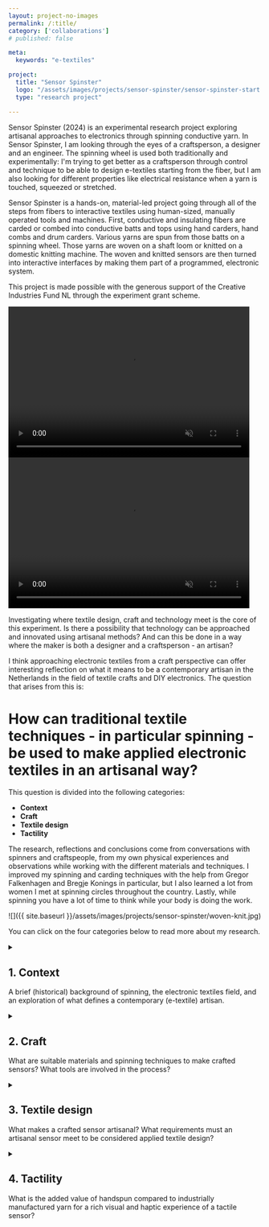 ```yaml
---
layout: project-no-images
permalink: /:title/
category: ['collaborations']
# published: false

meta:
  keywords: "e-textiles"

project:
  title: "Sensor Spinster"
  logo: "/assets/images/projects/sensor-spinster/sensor-spinster-start.jpg"
  type: "research project"

---
```

<body class="sensor-spinster">
<div markdown="1" class="introduction">
Sensor Spinster (2024) is an experimental research project exploring artisanal approaches to electronics through spinning conductive yarn. In Sensor Spinster, I am looking through the eyes of a craftsperson, a designer and an engineer. The spinning wheel is used both traditionally and experimentally: I'm trying to get better as a craftsperson through control and technique to be able to design e-textiles starting from the fiber, but I am also looking for different properties like electrical resistance when a yarn is touched, squeezed or stretched. 

Sensor Spinster is a hands-on, material-led project going through all of the steps from fibers to interactive textiles using human-sized, manually operated tools and machines. First, conductive and insulating fibers are carded or combed into conductive batts and tops using hand carders, hand combs and drum carders. Various yarns are spun from those batts on a spinning wheel. Those yarns are woven on a shaft loom or knitted on a domestic knitting machine. The woven and knitted sensors are then turned into interactive interfaces by making them part of a programmed, electronic system. 

<!-- The hands are continuously involved throughout the project: first forming the yarn through the fingers, then using the touching of textiles as the input for the electronic system.  -->

This project is made possible with the generous support of the Creative Industries Fund NL through the experiment grant scheme.

<div class="row-2--video">
        <video width="480" height="300" autoplay playsinline loop muted>
  <source src="{{ site.baseurl }}/assets/images/projects/sensor-spinster/spun-1.mp4" type="video/mp4">
        </video>
        <video width="480" height="300" autoplay playsinline loop muted>
  <source src="{{ site.baseurl }}/assets/images/projects/sensor-spinster/spun-2.mp4" type="video/mp4">
        </video>
</div>

</div>

<div markdown="1">

<!-- The characteristics of a thread must be viewed differently: how does twist and irregularity influence the electrical conductivity of a thread? To what extent do you have control over the technical end result? It becomes a dialogue between the hands and the material. My expectation is that not all results can be predicted, and that this underlines the playful, exploratory aspect of e-textiles. -->

Investigating where textile design, craft and technology meet is the core of this experiment. Is there a possibility that technology can be approached and innovated using artisanal methods? And can this be done in a way where the maker is both a designer and a craftsperson - an artisan?

I think approaching electronic textiles from a craft perspective can offer interesting reflection on what it means to be a contemporary artisan in the Netherlands in the field of textile crafts and DIY electronics. The question that arises from this is:

# How can traditional textile techniques - in particular spinning - be used to make applied electronic textiles in an artisanal way?

<!-- This question is the search for an artisanal answer to electronic components and to the existing approaches to e-textiles.

The focus of the experiment is on spinning conductive and resistive fibers into thread, because the thread is the key to virtually any fabric. The spun threads are then processed into sensors by weaving and knitting them, and used as interactive, tactile interfaces. -->

This question is divided into the following categories: 
- **Context**
- **Craft**
- **Textile design**
- **Tactility**

The research, reflections and conclusions come from conversations with spinners and craftspeople, from my own physical experiences and observations while working with the different materials and techniques. I improved my spinning and carding techniques with the help from Gregor Falkenhagen and Bregje Konings in particular, but I also learned a lot from women I met at spinning circles throughout the country. Lastly, while spinning you have a lot of time to think while your body is doing the work.

![]({{ site.baseurl }}/assets/images/projects/sensor-spinster/woven-knit.jpg)

You can click on the four categories below to read more about my research.


</div>

<details>
<summary>
<div markdown="1">

## 1. Context
A brief (historical) background of spinning, the electronic textiles field, and an exploration of what defines a contemporary (e-textile) artisan.
</div>
</summary>

<details>
<summary>
<div markdown="1">

### Background of spinning
</div>
</summary>

<div markdown="1">
Hand spinning yarn has been a necessity to make cloth for thousands of years - first by hand, then with simple tools like (drop) spindles, then with a variety of spinning wheels. All three processes have the constant involvement of the hands in the process. In the Netherlands there was a lot of spinning being done on spinning wheels, mainly for the commercial sector, and this work was done almost exclusively by women. Until about 1800, hand spinning was a vital part of urban linen and cloth (mainly woolen blankets) industry in the Netherlands.<sup>1</sup> The wool industry in Leiden is shown in the painting below by Isaac Claesz. van Swanenburg from between 1594 and 1596. 

![](https://upload.wikimedia.org/wikipedia/commons/thumb/e/e7/Isaac_Claesz._van_Swanenburg_-_Het_spinnen%2C_het_scheren_van_de_ketting%2C_en_het_weven.JPG/1599px-Isaac_Claesz._van_Swanenburg_-_Het_spinnen%2C_het_scheren_van_de_ketting%2C_en_het_weven.JPG?20230709105605)

Then the industrial revolution came with the invention of spinning machines like the spinning jenny, which signaled the end of hand spinning as a viable profession, also in the Netherlands. This is demonstrated by what J.A.P.G. Boot writes in *Textielhistorische Bijdragen 26* about hand spinning in the eastern Netherlands at the beginning of the 19th century: ‘As more spinning mills came into operation, hand spinning on spinning wheels had to decline, until eventually only very old spinsters managed to make a living from it for an extremely meager wage. With them, hand spinning died out.'<sup>2</sup>


![](https://www.brabantserfgoed.nl/image/2019/4/12/handspinnen.tif%28mediaclass-landscape-large.2d0bc720e72f7d03ca65aa44863c5e34306fed2d%29.jpg)

Interestingly, with the arrival of the spinning machines, spinning metamorphosed from a woman's job done at home (or on a ship, which is where the spinning wheel 'het schippertje' gets it's name from) into a man's job done in a factory hall.<sup>3</sup>
 I can't help but think about the first computer programmers who were also women, until men found out that programming was important work for which you need a good head on your shoulders. I found Jackie M. Blount's perspective on the shift in the public's perception of spinsters interesting:

>Jackie M. Blount calls spinsters “gender transgressors,” women who managed to find lives of independence and autonomy in their work as educators. Hired because of their singleness, not despite it, spinsters were at first considered “high-minded, upstanding pillars of the community” and eventually became cultural icons. But when social hygiene and the study of sexuality came into vogue at the turn of the twentieth century, spinsters came under fire. Suspected of lesbianism and accused of suppressing frustrated sexuality, Blount writes, spinsters were increasingly viewed as “standing outside their conventional gender roles as procreating women.” Admiration turned into villainization as women were forced to defend their single status in a workplace that once welcomed them.<sup>4</sup>

![](https://external-content.duckduckgo.com/iu/?u=https%3A%2F%2Fi.ytimg.com%2Fvi%2FCJuVffWi8yg%2Fmaxresdefault.jpg&f=1&nofb=1&ipt=52819173cb22ab4fb03d847c24f28ca4bb63f5775ae96f685d23eaa534c58cff&ipo=images)

The negative connotation to the word spinster lingers to this day, as it's still colloquially used to describe an unmarried woman who is too old to marry; a woman who no one wanted (or who herself wanted no one?) so she kept spinning to make a living. 

Since then, hand spinning has seen some revivals throughout the years. I've been told by spinners at spinning circles that in the seventies, spinning had a huge rise in popularity as a hobby. When I was at the LSD (the Landelijke Spin Dag obviously) in october, I observed that the general audience was almost exclusively women, and that many seem to be over sixty. I joined the Landelijke Spingroep to learn how spinning is spread throughout the Netherlands nowadays, so I could visit the LSD and to find spinning circles to join. I visited the spinning circle in Amsterdam and in Oosternijkerk. I met people who were spinning since the seventies and spinners who just started, in a wide range of ages (although generally I was on the younger side).

![Spinning outside with a view on frysian sheep]({{ site.baseurl }}/assets/images/projects/sensor-spinster/IMG_5608.JPG)

<details>
<summary>
<div markdown="1">

### References
</div>
</summary>

<br>
<div markdown="1">
{:footnotes}

1. On <https://www.brabantserfgoed.nl/page/7909/handspinnen>
2. J.A.P.G. Boot, ‘Handspinnen van katoen en handkatoenspinnerijen (deel 2)’, in: Textielhistorische Bijdragen 26 (1986), 42-43
3. On <https://www.dbnl.org/tekst/lint011gesc03_01/lint011gesc03_01_0002.php>
4. On <https://daily.jstor.org/original-spin-history-spinster/>
</div>
</details>
</div>

</details>

<details>
<summary>
<div markdown="1">

### Electronic textiles
</div>
</summary>

<div markdown="1">
E-textiles, or electronic textiles, are textiles integrated with electronic components such as sensors and LEDs. They can also become a component themselves by integrating conductive threads using various textile techniques. With an e-textile sensor, you can measure interactions with the fabric itself, such as touch and pressure, and convert them into data. This can be used to control motors or LEDs or manipulate sound and visuals, for example.

Electronic textile projects can be rougly divided into three categories: 
- industrial projects, where e-textiles are machine-made with industrial equipment: technologically advanced and focused on functionality over design. Examples of this are garments with sensors embedded in them to measure various health factors, (car) interiors with embedded electronics, shielding fabrics etc.
- educational and research projects, where focus is on exploration and seeing what's possible technologically with textile techniques; samples and prototypes are often the outcome. These can be subcategorized in:
  - DIY/'crafty': here e-textiles are made by hand or with domestic machines: <Kobakant.at/DIY> is a great example of an archive of samples and research for educational purposes
  - academic: e-textiles can be made manually, with industrial or domestic machines on small scale; there is a lot of research in academic institutes, like at the Wearable Senses lab at the technical university in Eindhoven.
- artistic projects, where e-textiles can be made in any way; the focus is on the story through visual and/or tactile appeals and interactions. Examples are Audrey Briot with Stymphalian Birds and Irene Posch with the Embroidered Computer, both beautifully executed projects. 

To summarize these categories, it's e-textiles made by an engineer, an educator or an artist. In the last category, the examples also have a very strong artisanal quality, which is the approach I'm most interested in. 

</div>
</details>

<details>
<summary>
<div markdown="1">

### E-textile artisan

</div>
</summary>

<div markdown="1">

#### What defines a contemporary artisan? 
Craft projects in the Dutch design sector are usually about the collaboration between designers and craftspeople, and less often about the artistic and craft development of someone who is both. There is nothing inherently wrong with this approach, but it is precisely when someone has the technical & embodied knowledge of how a material works that this knowledge can be used in an enriched and informed design practice. 

The definition of an artisan is something I've been thinking about a lot over the past months. From a language point of view, it's interesting to note that the word artisan does not have a dutch translation: we have the word 'artisanaal' to describe artisanal products, but other than that it's translated to 'ambachtsman' or 'kunstenaar'. From a legal point of view, the word artisan (or artisanal) doesn't mean anything in the Netherlands, since it's not a protected term. I looked in [this database](https://ec.europa.eu/growth/tools-databases/regprof/professions/bycountry) and there is not one creative/craft occupation that is regulated, protected or requires a diploma of any kind. So if you want to call yourself a craftsperson or an artisan, you can; no one can legally stop you.

Throughout this project, I’ve engaged with many spinners at spinning circles, workshops, and markets. Most spin as a hobby, though a few do so professionally, often combining spinning with related activities like teaching workshops or running wool-related businesses. Many craftspeople in textiles are hybrid: apart from practicing their craft they educate, run a business around crafts and facilitate, or do research in academic environments. I've had conversations with Gregor Falkenhagen, who is a professional spinner based in Houten and runs a company called [Men at Wool](https://menatwool.eu/), about his thoughts on craft in the Netherlands.

According to Gregor, a craftsperson is a professional. You don't have to commit to a craft fulltime but you should take yourself seriously in your craft. When you craft just as a hobby, the ability ('het kunnen') is less important as there is no one that you have to do it for but yourself; it's more about the enjoyment of the act of the craft. When you use your craft daily and you use it to make (part of) a living, you approach your craft from a different perspective than when there is nothing really at stake. This urgency of the craft is essential. Still, amateur craftspeople can be just as skillful and creative as professional artisans. There are many people (especially many women) who have done (textile) crafts their entire lives and who are extremely skillful at it.

What is then the difference between an artisan and a craftsperson? I would describe it as two people taking themselves seriously in their craft and developing themselves to enhance their craft, but whereas the artisan uses their craft as a creative expression - to design - a craftsperson does not necessarily do so. In my conversation with Gregor, he expressed the difference as craftspeople take traditional knowledge and bring it to life, not so much moving boundaries but making the most beautiful things based on tradition, whereas an artisan creates their own processes (and may take more freedom in the craft), but still base their work on traditional craft knowledge. 

The Wikipedia definition of an artisan as someone who 'practices a craft and may through experience and aptitude reach the expressive levels of an artist' feels outdated to me. To me, artisans and artists are on the same level, where artisans often work in decorative arts, while artists lean toward fine arts. Unlike artisans, artists don’t always need technical skill and may focus more on the message than craft, sometimes relying on craftspeople to execute their vision.

To summarize, some definitions and distinctions:

- Craftsperson - someone who skillfully practices a craft 
- Artisan - a craftsperson who uses their medium to create art and design, inspired by the (traditional) craft itself in a contemporary way
- Artist - someone with a drive to convey a message or tell stories with what they make
- Designer - someone who designs functional objects/applied arts, a blend of commercial intent and creative expression
- Hobbyist/amateur - someone who practices a craft for fun at any level of skill 

#### Can you approach e-textiles in the same way to become an e-textile artisan? 
A contemporary artisan then is someone who is technically skilled at a craft, takes themselves seriously in its practice by trying to improve continuously, and explores the medium creatively. A contemporary artisan uses their craft expressively but also professionally: there needs to be a certain urgency, it's both part of their life and their livelihood. An artisan is in a constant dance with the material, trying to balance what they want and what the material wants; being in control but also understanding constraints.

With this definition of what it means to be an artisan, I would say you can approach e-textiles in the same way to become an e-textile artisan - you can apply these same parameters to someone who makes electronic textiles. When the electronic textiles are skillfully crafted by someone with technical, expressive and technological skills, I think you can move from a textile artisan to an e-textile artisan. In that case, I'm an aspiring e-textile artisan - working on developing my craft to use it in creative expressions. 
</div>
</details>

</details>

<details>
<summary>
<div markdown="1">

## 2. Craft
What are suitable materials and spinning techniques to make crafted sensors? What tools are involved in the process?
</div>
</summary>

<div markdown="1">

Looking back on my spinning process over the past months, I've learned a lot about a variety of non-conductive and conductive fibers, how to prepare them for spinning consistently and how to best process them into woven and knitted sensors that work reliably for interactive textile interfaces. In this part, I'm elaborating on my material research, fiber preparation and spinning techniques suitable for spinning sensors. 

<details>
<summary>
<div markdown="1">

### Material research 
</div>
</summary>
<div markdown="1">

### Conductive materials
For the conductive materials to spin with, I looked into two categories - fibers and wires. Although spinning techniques can also be applied to existing (conductive) yarns, it's my goal to make my own yarns starting from the fiber. However, I read in my favorite spinning book (The Spinner's Book of Yarn Designs by Sarah Anderson) that if you need a strong material that will not be (very) noticeable in the final yarn, it may as well be commercial yarn, and I think I can get behind that (and over my purist intentions). 

I am also applying this view to 100% conductive wires and filaments, because it doesn't really add to my research to make fully conductive threads myself, especially if they are going to be hidden. I also think there is value in wrapping handspun yarn in thin conductive wires - like my [favorite yarn](https://bart-francis.be/nl/etextile-high-tech-garen-co/etextile-linen-gimp-fantasy-and-practical-aplications-50-gr-100-met/a-5342-128) from Bart & Francis. The research of spinning with conductive wire is only a small part of the project; the focus is on conductive fibers.

#### **Fibers**

I settled on the following conductive fibers to research:
- [Stainless steel fibers](https://imattec.com/en/stainless-steel.php) - 110mm variocut, 8 micron, bulk (Immatec, mixed directions)
- [Stainless steel fibers](https://imattec.com/en/stainless-steel.php) - 110mm variocut, 12 micron, sliver (Immatec, combed)
- [Crimped conductive fibers](https://www.shieldex-shop.com/en/product-page/shieldex-crimped-fibers) (Shieldex)
- [Steel wool 00000 for sanding](https://www.amazon.nl/Shineboc-Herbruikbaar-Krasbestendig-gereedschap-Messing-16m/dp/B0CMTF2STP) 
- [Conductive wool - stainless steel fibers and merino wool mix](https://bart-francis.be/nl/etextile-high-tech-garen-co/merinox-wool-rostfree-steel-fibers-mix-50-gram-ball/a-3598-128) (Bart & Francis)

In the end, I did not use the steel/wool mix from Bart & Francis, since I wanted to compare only 100% conductive fiber options and do the blending with non-conductive fibers myself. On the first image, steel wool at the top, then 8 micron mixed direction stainless steel, then the 12 micron aligned fibers. On the right, the (way thinner) crimped fibers.

<div markdown="1" class="row-2">
![]({{ site.baseurl }}/assets/images/projects/sensor-spinster/IMG_7882.JPG)
![]({{ site.baseurl }}/assets/images/projects/sensor-spinster/IMG_7883.JPG)
</div>

#### **Wire**

To look into spinning with commercial conductive wire, I got the following two options:
- [Uncoated 0,1mm copper wire](https://www.koper-draad.nl/product/05-kg-01mm-ongelakt-koperdraad/)
- [Monofilament thin stainless steel wire](https://www.shieldex-shop.com/en/product-page/shieldex-150-%CE%BC-monofil)

I only used the copper wire since it worked very well (both in spinning and in the resulting resistance/capacitance ranges) and it would make comparing the spun yarns easier if there was only type of wire used.

#### **Beads**

I also saw some spinning techniques which used beads, that I wanted to try out, so I bought a bunch of metal beads online (at an Aliexpress shop which no longer exists) in various sizes.
- Round, 5mm with 3mm diameter hole
- Round, 2mm with 1mm diameter hole
- Disc, 5mm with 2mm diameter hole

I did not use the disc shaped beads after I learned that the 5mm beads were too thick to be knitted.

![]({{ site.baseurl }}/assets/images/projects/sensor-spinster/IMG_6517.JPG)

#### **Coatings**

Finally, I looked at a bunch of coating options, but since these are more finishes and not necessarily part of spinning, I'm leaving them out of this research. They also tend to be pretty expensive, messy and sometimes even hazardous.

- Paints
 - [Bare Conductive paint](https://www.bareconductive.com/collections/electric-paint)
 - [Chip Quik conductive paint](https://www.digikey.nl/nl/products/detail/chip-quik-inc/CP1-5S/7035050)
 - [Silver conductive paint](https://www.digikey.nl/nl/products/detail/mg-chemicals/842WB-55ML/24614925)
- Glues
  - [DIY graphite powder based conductive glue](https://www.instructables.com/Make-Conductive-Glue-and-Glue-a-Circuit/) 
  - [Liquid tape from Performix](https://www.amazon.nl/Elektrische-isolatie-vloeibare-Plasti-Dip/dp/B077QJ55XH)
- Sprays
  - [Graphite spray](http://www.kontaktchemie.com/KOC/KOCproductdetailV2.csp?product=GRAPHIT%2033)
- [Electroplating](https://www.wikihow.com/Electroplate-Household-Metals)

### Non-conductive (insulating)
All of my non-conductive fibers have been sourced from markets (mostly the Weversmarkt in Hoorn), Marktplaats and Bart & Francis (the ones from Bart & Francis I already had, I did not buy new fibers there). These fibers basically formed the carrier and gave the hand spun yarn their characters. I got the following materials:

- Alpaca - dutch alpaca wool bought on Marktplaats (I came to regret this later as described above)
- Sheep - all kinds of combed top and carded batts from various breeds of mainly dutch sheep (such as solognote, herdwick, zwartbles, merino etc). I also got some unwashed sheep wool (I think zwartbles but I'm not sure) from a spinner I met on Schiermonnikoog which I haven't spun yet
- Silk - I fell in love with sari silk, which is silk fibers from shredded sari fabric. I bought it at markets. I also had some leftover dark blue silk fibers ('haspelzijde') from Bart & Francis
- Banana - very smooth, silky fibers sourced from banana from the Weversmarkt
- Cotton - unbleached cotton fibers from Bart & Francis
- Flax - I found a bag of flax top in a second hand store in Haarlem 
- Acrylic - firestar effect fibers and a white/green blend from Bart & Francis 


### Suitable materials 
#### **Conductive fibers review**
While working with the 8 micron conductive fibers (the mixed direction ones) I noticed that they love to tangle together and form clumps during the (hand) carding process already. Carding them separately beforehand can help a little bit but not significantly. Blending them with other fibers directly on the blending board is not too easy but okay if it’s not too much at once, but it still clumps and tangles while spinning; it feels like they're felted together. I ended up not using this material after the first few samples since it was too frustrating to spin and I couldn't get it to be blended evenly. Even when I was spinning just the conductive fiber, it resulted in very uneven yarn.

I then continued with the 12 micron aligned conductive fibers that looked more like combed top and where way more manageable to process. The crimped fibers from Shieldex are also very nice, as they are way thinner and very springy and glittery, which makes the yarn glitter a little. They are very conductive but easy to blend since they're so thin.

Steel wool for sanding purposes is not stainless, which in hindsight makes sense. This resulted in rusting yarn. I put this yarn in the same bath as some other yarn with stainless steel, and they ended up having a few rust spots as well. I noticed the rust was getting worse when the yarn was drying up, so I'm curious to see if it will stabilize. 

#### **Insulating fibers review**
When I started the project, I already knew I didn't want to work with raw sheep wool, since I know how long the washing can take and how nasty the lanolin and dirt is. The focus of the project is on spinning, not on the entire wool preparation process. I did however get raw alpaca wool, since I used it before and knew that the cleaning process was less messy, since alpacas don't have lanolin in their coat. They do take dust baths however, and I think the alpacas that I got the coats from loved those, because the wool was very dusty. I also noticed that there was big differences in quality between alpacas - some had coats with a lot of kemp and others had very short fibers only, so it was pretty frustrating to work with. I ended up spending hours on cleaning, carding and trying to make it work for me, but you can really see the struggle in the yarn. After I went to the weversmarkt in Hoorn I only got washed and precarded fiber which was way better.

![]({{ site.baseurl }}/assets/images/projects/sensor-spinster/IMG_5457.JPG) 

In my spinning process, I decided to focus on wool as the main insulating fiber. This is because they are the most commonly found in the Netherlands, available in a large variety, and are largely from local animals. On top of that, they are also very nice to spin. For the plant-based fibers, different preparation processes are sometimes needed (like heckling for flax), and since my fiber blending research is focused on carding and combing, this would not make sense. Furthermore, finer fibers like cotton need carders with way more teeth per inch (TPI) than I had. I also think it makes sense to limit the amount of non-conductive fiber types to make it easier to compare things like fiber ratios and spinning techniques. I did however use other fibers like silk, banana and acrylic fibers in small quantities as effect fibers for visual and tactile purposes.

</div>
</details>

<details>
<summary>
<div markdown="1">

### Fiber preparation
</div>
</summary>
<div markdown="1">

The biggest thing I've learned in this project is that fiber preparation is everything. I've taken it into account already in my project proposal, but I did not really account for it as much as I should have. Good fiber selection and good fiber preparation make a yarn pleasant to spin, and even more importantly, distribute the conductive materials evenly along the combed top or carded batt. I'll discuss fiber sourcing, carding and combing here.

#### **Sourcing fiber**
Two mistakes I made in the beginning of my project was to buy unwashed, unpicked and uncarded alpaca wool (first mistake) on Marktplaats (second mistake) sorted in two different qualities (A and B, mostly relating to fiber length) and 3 different colors. Since I had experience with the raw material already I figured it would be a beautiful (to the eye and to the touch), nice to work with and inexpensive starting point, but it ended up costing me way more time than I anticipated in washing (and waiting for it to dry) and carding it by hand. I learned that it's better to spend a bit more money on fibers that have already been washed and carded (and dyed) and are ready for use. 

![]({{ site.baseurl }}/assets/images/projects/sensor-spinster/IMG_5374.JPG)

The second lesson is that when buying raw (non-conductive) materials, you need to feel and see them first - this became very obvious when I went to the weversmarkt in Hoorn. Every sheep/alpaca/plant fiber is different and seeing and touching the material is essential before buying. I got the alpaca from Marktplaats shipped to my house, and then I realized both how much I had bought, how short the fibers were, and how many thick prickly hairs (kemp) there were. You can see this clearly in the yarn I made with the B quality fiber, there are a lot of fibers poking out and it's very prickly.

![]({{ site.baseurl }}/assets/images/projects/sensor-spinster/IMG_5476.JPG)

The sourcing process for conductive fiber happened online only, since conductive materials are not very common in markets or shops, apart from copper wire (electronics stores) and steel wool for sanding and cleaning (hardware stores). Steel fibers are mostly found on websites of the companies producing them, and you usually have to e-mail them or fill in a form to get a quote. They are mainly sold to other businesses, and are only available in small sample quantities for high prices or in large quantities. As a small individual textile designer, this is not very convenient, but I still managed to get some different conductive fibers to do my research with from the french company Immatec (through e-mail) and the german company Shieldex (through their sample webshop). 

### Tools
I've used a variety of tools for this project: some donated, some bought, some made and some borrowed, that I'll introduce below.

![]({{ site.baseurl }}/assets/images/projects/sensor-spinster/IMG_9316.JPG) 
<div markdown="1" class="row-3">
![]({{ site.baseurl }}/assets/images/projects/sensor-spinster/IMG_5445.JPG)
![]({{ site.baseurl }}/assets/images/projects/sensor-spinster/IMG_5720.JPG)
![]({{ site.baseurl }}/assets/images/projects/sensor-spinster/IMG_6377.JPG)
</div>

<div markdown="1" class="row-3">
![](https://www.spinspul.nl/wp-content/uploads/2019/09/Kaardmolen-standard.jpg)
![]({{ site.baseurl }}/assets/images/projects/sensor-spinster/IMG_8180.JPG)
![]({{ site.baseurl }}/assets/images/projects/sensor-spinster/IMG_9392.JPG)
</div>

From left to right, top to bottom:
- First of all, the star of the project: a spinning wheel (a scotch tension Louet S10 donated by Marina van der Velden, the mother of my neighbour to whom I am very, very very grateful :) ). On top you can mount the skeinwinder to wind freshly spun yarn into skeins.
- Hand carders: one coarse pair that came with the spinning wheel, another 72 TPI pair bought at GF Carders and some chopsticks to make rolags. 
- Blending board (108 TPI)
- Wool combs (made myself using a 66% scaled down version of [this print](https://www.thingiverse.com/thing:4856336) using 3.1 mm nails since wool combs are ridiculously expensive) and a diz with twist saver (made myself by printing [this file](https://www.thingiverse.com/thing:4858896)).
- Louet drumcarder (I visited the textile workshop where I used to work at Utrecht University of the Arts multiple times to make use of their drum carder)
- Treadle weaving loom (made use of one at the Weefacademie Sytze Roos)
- Domestic knitting machine (a fine gauge machine I already owned; a coarse gauge machine I made use of at Utrecht University of the Arts)

### **Carding and combing fibers**
This project is as much about spinning as it is about carding. How you prepare your fiber accounts for a third of how it's going to spin, the other thirds going to the actual fiber you use and the spinning itself.

For the sake of this project, I bought hand carders (72 TPI which means teeth per inch; this is a nice jack of all trades for carding various fiber types) and a blending board (108 TPI). I did not buy a drum carder, because they are pretty expensive and bulky. However, when I bought the blending board, I thought that I could use them for mixing in conductive fibers evenly, but that really didn't work and it's not what they are for. I also hoped that I could use them to card raw wool. However, blending boards are for blending clean, combed or carded fibers and designing fiber arrangements with, not for actually blending and mixing fibers. I learned that that is not really what I was looking for: I primarily wanted to mix the conductive fibers very well to distribute conductivity throughout the resulting yarn. The rolags and batts I made with the blending board had the different fibers used distinctly visible. I do think that the blending board can come in handy when designing yarn with a combination of carded conductive and non-conductive blends, but I didn't use it a lot during the research. Looking back at the first sensors I spun using the blending board, I like that the colors are less mixed, and I think I can make yarn with better technical properties with the carding knowledge that I have now.

<div class="row-2--video">
<video width="480" height="300" autoplay playsinline loop muted>
  <source src="{{ site.baseurl }}/assets/images/projects/sensor-spinster/blending-board.mp4" type="video/mp4">
</video>
<video width="480" height="300" autoplay playsinline loop muted>
  <source src="{{ site.baseurl }}/assets/images/projects/sensor-spinster/blending-board2.mp4" type="video/mp4">
</video>
</div>

Hand carding is a lovely process of lightly brushing two carding brushes loaded with fiber over each other, to straighten and fluff up the fibers. The resulting batt is not very large and doesn't produce a lot of yarn, but it's just enough for a swatch. I used the hand carders quite often in this project. You can roll up the fiber into a neat roll called a rolag, which is used in long draw spinning. With hand carding it's important to not overload the carder, otherwise carding is harder and drafting from the resulting rolag is harder. Below you can see rolags made from alpaca wool and conductive fibers in various ratios.

<div markdown="1" class="row-3">
![]({{ site.baseurl }}/assets/images/projects/sensor-spinster/IMG_5442.JPG)
![]({{ site.baseurl }}/assets/images/projects/sensor-spinster/IMG_5443.JPG)
![]({{ site.baseurl }}/assets/images/projects/sensor-spinster/IMG_5451.JPG) 
</div>

Drum carding - carding fibers with a hand-cranked machine with two rollers with carding cloth - is my favorite process and I ended up doing most of my fiber preparation like this, simply because it works the best and fastest. With an 80 gram batt from a full averagely sized drum carder like the [Louet Drumcarder Standard](https://www.spinspul.nl/en/product/louet-drumcarder-standard-72-tpi/) that I used mainly, you can spin multiple hanks of yarn of different types to compare and make multiple sensor swatches with the same batt, or spin a lot of yarn of the same type for a larger sensor swatch. I do not own a drum carder as they're pretty expensive, but I was able to make use of the one at HKU, close to my studio in Utrecht. 

<div markdown="1" class="row-3">
![]({{ site.baseurl }}/assets/images/projects/sensor-spinster/IMG_6395.JPG) 
![]({{ site.baseurl }}/assets/images/projects/sensor-spinster/IMG_6401.JPG)
![]({{ site.baseurl }}/assets/images/projects/sensor-spinster/IMG_6403.JPG) 
</div>

I also made wool combs, since I tried this fiber preparation process during a workshop I followed by Gregor Falkenhagen from Men at Wool and found that the resulting combed top is very evenly mixed, which is what I wanted. The problem is that it takes very long, and it produces a lot of waste. In the end I preferred carding the same batt multiple times for better consistency over combing small amounts of wool, because I found that the distribution of conductive fibers in batts (carded well) was already good enough to detect useful resistance and capacitance ranges in the resulting yarn. Combing worked a little too well, and the resulting yarn was smooth but a little one dimensional in my opinion. With carding, you have more design freedom.

<div markdown="1" class="row-3">
![]({{ site.baseurl }}/assets/images/projects/sensor-spinster/IMG_5990.JPG) 
![]({{ site.baseurl }}/assets/images/projects/sensor-spinster/IMG_5992.JPG)
![]({{ site.baseurl }}/assets/images/projects/sensor-spinster/IMG_5998.JPG) 
</div>

The problem with carding a batt multiple times though is that again, it takes a long time, and if I didn't carefully distribute the conductive fiber they can still stick together too much. To learn how to better card, I followed a workshop on art yarn spinning and carding by Bregje Konings, where I learned how to improve this process. By sandwiching the conductive fibers in between regular wool, you have more control about the placement and separation of the conductive fibers. I tried this on Bregje's drum carders, first making an art batt with a huge amount of different colors and fibers (90 gram of silk, merino, mohair, wensleydale...) and a small amount of crimped stainless steel fibers (2 gram). The in-between white layers are combed mohair to make the yarn really cloudy. The next batt is again with a variety of fibers (72 grams of gotland curls, shetland, merino, bluefaced leicester, black and grey bamboo, pink sari silk, white firestar and copper christmas decoration to name a few) and 5 grams of 12 micron aligned stainless steel; here I compared carding once versus twice:

<div class="row-3--video">
        <video width="480" height="300" autoplay playsinline loop muted>
  <source src="{{ site.baseurl }}/assets/images/projects/sensor-spinster/drumcarder2.mp4" type="video/mp4">
        </video>
        <video width="480" height="300" autoplay playsinline loop muted>
  <source src="{{ site.baseurl }}/assets/images/projects/sensor-spinster/drumcarder1.mp4" type="video/mp4">
        </video>
        <video width="480" height="300" autoplay playsinline loop muted>
  <source src="{{ site.baseurl }}/assets/images/projects/sensor-spinster/silky.mp4" type="video/mp4">
        </video>
</div>

By pulling the conductive fibers apart to make a bit of a spider web and then sandwich that, you get a pretty even distribution. With this technique, carding just once is enough which is way faster; this way the fibers are less blended but this can be pretty nice visually. 

These were the first batts after the session with Bregje:

<div markdown="1" class="row-3">
![]({{ site.baseurl }}/assets/images/projects/sensor-spinster/IMG_8145.JPG) 
![]({{ site.baseurl }}/assets/images/projects/sensor-spinster/IMG_8147.JPG)
![]({{ site.baseurl }}/assets/images/projects/sensor-spinster/IMG_8150.JPG) 
</div>

Still, carding the following 8 batts took about 5 hours, so it's by no means a quick process.

![]({{ site.baseurl }}/assets/images/projects/sensor-spinster/IMG_9118.JPG) 

<div markdown="1" class="row-2">
![]({{ site.baseurl }}/assets/images/projects/sensor-spinster/IMG_9121.JPG) 
![]({{ site.baseurl }}/assets/images/projects/sensor-spinster/IMG_9122.JPG)
</div>

The fastest method of fiber preparation is when I'm spinning straight from non-conductive fiber and plying it with copper wire. In that case, it's more about the spinning technique to make the yarn interesting. When spinning yarn with copper wire, the yarn is a bit more stiff and you can notice the thin copper wire. This can be used as a design feature though. 

Another option where no fiber preparation needs to be done is to spin 100% conductive fibers (works best with the combed top variant), spin 100% wool, and ply the two together. This only works as a capacitive touch sensor, because it will be super conductive.

<div markdown="1" class="row-3">
![]({{ site.baseurl }}/assets/images/projects/sensor-spinster/IMG_5947.JPG) 
![]({{ site.baseurl }}/assets/images/projects/sensor-spinster/IMG_5952.JPG)
![]({{ site.baseurl }}/assets/images/projects/sensor-spinster/IMG_5955.JPG) 
</div>
</div>
</details>

<details>
<summary>
<div markdown="1">

### Spinning techniques
</div>
</summary>
<div markdown="1">


I've explored many different techniques during this projects. They can be categorized roughly as:

- singles
- 2 ply yarn & variations
- 3 ply chain plied yarn
- core & coreless core yarn
- beaded yarn
- technical yarn
- art yarn


<div markdown="1" class="row-3">
![yarn]({{ site.baseurl }}/assets/images/projects/sensor-spinster/IMG_9381.JPG) 
![yarn]({{ site.baseurl }}/assets/images/projects/sensor-spinster/IMG_9380.JPG) 
![yarn]({{ site.baseurl }}/assets/images/projects/sensor-spinster/IMG_9379.JPG)
</div>

Singles are the easiest and fastest to spin, since they only require one spinning step. If they're going to be used as singles, they should not be overly twisted. The resulting yarn is pretty fuzzy and soft, and less strong than when a plying step is added. Sensors knitted or woven with single ply yarn tend to wear faster (pilling, fuzz) so I think they are less suitable for repeated interaction.

I've spun a lot of classic 2 ply yarn from the same yarn as a sort of baseline. This image demonstrates the difference in yarn dimension in singles versus 2 ply versus 3 ply yarn. Singles are pretty smooth, 3 ply yarn gives a more rounded, soft look whereas 2 ply has a bit of difference in dimension.

<div markdown="1" class="row-2">
![]({{ site.baseurl }}/assets/images/projects/sensor-spinster/ply.png)
</div>

Here I used the same batt to compare 3 ply chain plied yarn with 2 ply bullion yarn. The nice thing about chain plying is that you can spin it from one single with a finger crochet style of plying, instead of having to prepare three separate singles. Chain plying forms little bumps where the loops are formed, but that's not very noticeable usually. 

The bullion yarn forms beautiful details on the knitted sensor - however, it's on the back of the knit. 

<div class="row-2--video">
        <video width="480" height="300" autoplay playsinline loop muted>
  <source src="{{ site.baseurl }}/assets/images/projects/sensor-spinster/bullion.mp4" type="video/mp4">
        </video>
        <video width="480" height="300" autoplay playsinline loop muted>
  <source src="{{ site.baseurl }}/assets/images/projects/sensor-spinster/chainply.mp4" type="video/mp4">
        </video>
</div>

Beaded yarn takes a long time to spin, and while the result is nice, it doesn't really work for variable resistance since the conductive path needs to be created by having the beads touch. For a touch sensor it can work though, if you want to use each single bead as a touch input, you could. As a bigger electrode it doesn't really work, but that could be done by stringing the beads on or plying with conductive yarn.

<div class="row-2--video">
        <video width="480" height="300" autoplay playsinline loop muted>
  <source src="{{ site.baseurl }}/assets/images/projects/sensor-spinster/greybeadyarn.mp4" type="video/mp4">
        </video>
        <video width="480" height="300" autoplay playsinline loop muted>
  <source src="{{ site.baseurl }}/assets/images/projects/sensor-spinster/greenbeadyarn.mp4" type="video/mp4">
        </video>
</div>

</div>
</details>

<details>
<summary>
<div markdown="1">

### Outcomes
An archive of yarn & knitted and woven swatches with a swatch tester to visualize textile touch
</div>
</summary>
<div markdown="1">

![]({{ site.baseurl }}/assets/images/projects/sensor-spinster/IMG_9554.JPG)

To convert the spun yarn into touch sensors, I knitted and wove most spun yarn into swatches. Most of the sensors are knitted instead of woven, since knit gives more opportunity for interaction because it's stretchy by nature. This means that the knitted swatches can be used for touch, stretch, pressure, squeeze or other interactions, whereas woven sensors are more suited for just touch and pressure. 

<div markdown="1" class="row-2">
![]({{ site.baseurl }}/assets/images/projects/sensor-spinster/77B543BC-11D3-4D10-900B-38BA80D46839.jpg)
![]({{ site.baseurl }}/assets/images/projects/sensor-spinster/IMG_7568.JPG)
</div>

To document and compare all of these different sensors, I made an archive documenting their composition, spinning technique and processing technique, as well as technological properties that are relevant for me as an interactive textile designer: resistance and capacitance.

![]({{ site.baseurl }}/assets/images/projects/sensor-spinster/archive.jpg)

I wanted to be able to take off the swatches easily, since I like to repurpose e-textile swatches from time to time. I have a general electronic textiles repository that keeps changing shape as I take out swatches to use in new interactive projects. To me, an archive is most valuable when it's in active use and ever evolving, although I also like archives for their visual appeal and educational purposes. The idea with this archive is that I can keep adding more yarn and swatches to it by making the scroll longer (even after the deadline for this project), so it's never done, always a snapshot.

This is the current collection of sensors in the archive:

<video width="480" height="300" autoplay playsinline loop muted>
  <source src="{{ site.baseurl }}/assets/images/projects/sensor-spinster/archive.mp4" type="video/mp4">
</video>


#### Swatch tester
I made a swatch tester to accompany the sensor archive: a variable resistance and capacitance visualizer with a small piece of an addressable LED strip that changes color based on the change in resistance or capacitance (depending on which side it's clipped to). There is also a knob to change the sensitivity of the variable resistance side (the voltage division), since some sensors have a larger or smaller resistance range than others (i.e. some range from 100k-500k, other from 20k-50k etc.). This doesn't show the actual resistance or capacitance, but for this you can simply use a multimeter. You can clip it wherever you want, and the resistance range will be different: if you pick two points closer to each other, the resistance range will be lower and smaller. Usually, I clip them a bit below the top left and a bit above the bottom right. For the capacitance visualization, you just need to clip the single alligator clip somewhere to the swatch. You can interact with the swatch by:

- pressing
- stretching
- squeezing

Here is the first iteration tested on a woven sensor:

![]({{ site.baseurl }}/assets/images/projects/sensor-spinster/IMG_9178.JPG)

And here the finished tester:

![]({{ site.baseurl }}/assets/images/projects/sensor-spinster/IMG_9606.JPG)


<video width="480" height="300" controls playsinline muted>
  <source src="{{ site.baseurl }}/assets/images/projects/sensor-spinster/IMG_9609.mp4" type="video/mp4">
</video>

Comparing the variable resistance and capacitance from the various sensors, I learned that:

- There are not really big differences between a yarn like a 2 ply and a 2 ply variation in resistance
- Not necessarily something new, but the bigger the distance between the measuring points (the distance between the two analog alligator clips, or the distance from the touch to the capacitance alligator clip), the lower the resistance or capacitance. To me, clear, linear ranges between 1k and 
- The more evenly carded the fibers are, the clearer the resistance range
- The more conductive fibers there are, the less clear the the capacitance range. If the sensor is very conductive, it's better to just use it as a touch detection sensor instead  

I can't really say much about the ideal ratio of conductive fibers to insulating fibers, because I changed too many parameters between yarns: I tested various types of fibers, types of spinning techniques and fiber preparation methods. Another variable is me: as the project progressed, I got better at fiber preparation and spinning itself.

</div>
</details>

</div>
</details>

<details>
<summary>
<div markdown="1">

## 3. Textile design
What makes a crafted sensor artisanal? What requirements must an artisanal sensor meet to be considered applied textile design? 
</div>
</summary>

<br>
<div markdown="1">

This question relates to the distinction made earlier between a craftsperson and an artisan - crafted versus artisanal. A crafted sensor becomes artisanal when the sensor is made with a certain expressive intention. In this case, the spinner takes control to shape the yarn while listening to the material.

The physical results of this project that are exploring the applied textile design requirements, are 
- the Sensor Spinster swatch archive with resistance and capacitance tester
- the woven work consisting of multiple handspun sensors
- and the knitted work

All three take the shape of a 'pronkrol' (roughly translated as roll to show off): a scroll on a big spool that historically was used by young women to demonstrate their mastery of various textile crafts. I wanted to present the three physical outcomes as these showpieces that demonstrate skill (hopefully) and a lot of work. As described on the [Amsterdam Museum website](https://hart.amsterdam/nl/collectie/object/amcollect/89531):

>Unrolled, it was visible to everyone what kind of handicraft skills the girl had. A show scroll served as proof of her proficiency.

With the gesture of unrolling the scroll to reveal I'm revealing my artisanal and technical research. I'm linking to artisanal skill and (historical, but still perceived) domesticity of textile crafts; taking textile crafts seriously and showing off (pronken) with what I've made, and in the case of the archive, how I've improved. The scrolls double as musical interfaces - when you explore them, they make sound. 

![]({{ site.baseurl }}/assets/images/projects/sensor-spinster/woven-knit.jpg) 

<div markdown="1" class="row-2">
![yarn]({{ site.baseurl }}/assets/images/projects/sensor-spinster/IMG_9587.JPG) 
![yarn]({{ site.baseurl }}/assets/images/projects/sensor-spinster/IMG_9589.JPG)
</div>

<div class="row-2--video">
        <video width="480" height="300" playsinline controls>
  <source src="{{ site.baseurl }}/assets/images/projects/sensor-spinster/IMG_9602.mp4" type="video/mp4">
        </video>
        <video width="480" height="300" playsinline controls>
  <source src="{{ site.baseurl }}/assets/images/projects/sensor-spinster/IMG_9603.mp4" type="video/mp4">
        </video>
</div>

The knitted interface can be stretched; as you stretch harder, other sensors are activated too.

<div class="row-2--video">
        <video width="480" height="300" playsinline controls>
  <source src="{{ site.baseurl }}/assets/images/projects/sensor-spinster/IMG_9597.mp4" type="video/mp4">
        </video>
        <video width="480" height="300" playsinline controls>
  <source src="{{ site.baseurl }}/assets/images/projects/sensor-spinster/knit.mp4" type="video/mp4">
        </video>
</div>

### Requirements
In my view, an artisanal sensor has to serve a function (hence, applied): it shouldn't be purely decorative or nice to look at, it should be made with tactile interaction in mind. This means that the tactile experience and interaction should be designed. The archive of sensor swatches is just as much an exploration of the technological properties as it is of the tactile properties of handspun yarn and various spinning techniques: a long draw backward spun alpaca sensor has a very different feel than a very controlled, short draw forward spun crêpe yarn. It's material-driven design exploration, which resulted in two tactile musical interfaces.

What are then requirements for an artisanal sensor? 

**Technical requirements**

- Should be able to handle repeated touch, i.e. handle frictions and stress. Generally, worsted spun yarns are stronger and can handle more repeated use whereas woolen spun yarns tend to pill a little after repeated stress. 
- Conductive fibers/materials should be distributed as evenly as possible throughout the batt

**Technological requirements**

Variable resistance sensors:
- Should not be too dense - when the yarn is very dense, it's harder to get a good contrast in conductivity, which makes it less useful for a variable resistance based sensor

Capacitance based sensors:
- Should be conductive enough throughout the yarn and resulting knitted or woven sensor, so it's touch can be detected as far away from the measure point as possible (or as wanted)

**Machine processing constraints**

Knitting on a domestic knitting machine:
- If the yarn is to be processed on a domestic knitting machine, it should not be too thick. If it's thicker than about 5mm, it's very hard to knit it even on a coarse knitting machine, especially when it's dense. When using beaded yarn, the beads have to be less than 4mm thick, otherwise they do not fit through the orifice of the knitting machine carriage. I used 5mm thick beads, and they did not fit.
- Fine gauge knitting machine is really not suitable for thicker yarns - this is something that I should've thought about beforehand since it's pretty logical. I only have a fine gauge knitting machine, and although I looked into getting a coarse knitter on Marktplaats, they tend to be way more expensive than fine gauge machines. Luckily I could make use of a coarse knitting machine at my previous workplace. 
- I used mainly stitch size 7-10 on the coarse knitter using all needles. When knitting with handspun yarn, making swatches is essential to figure out the correct stitch size to make the yarn shine. I only made one swatch for each yarn and decided on the stitch size based on my intuition (i.e. my experience with knitting). This worked out okay-ish, but resulted in some swatches being too stiff and others beingt too open. When a swatch is too stiff, sometimes the special features of the yarn is completely hidden within the stitches, which is a shame. With more time and more yarn I could have made more tests, but I had neither. 

Weaving on a floor loom:
- When weaving with conductive yarns in the weft, you can basically use any thickness. However, if the warp is too dense, you may end up covering up a lot of the yarn, so the warp should leave enough room for the yarn to shine. You can see that the warp in this weave is allowing the thick contrasting yarn to pop through, although the warp could have been less dominant:

  <div markdown="1" class="row-2">
  ![]({{ site.baseurl }}/assets/images/projects/sensor-spinster/IMG_8174.JPG) 
  ![]({{ site.baseurl }}/assets/images/projects/sensor-spinster/IMG_8178.JPG)
  </div>

**Design requirements**
- Interesting to the touch and to the eye
- The features of the yarn should not disappear into the yarn processing, i.e. the yarn should have room to shine
- The resulting sensor should have an application

</div>

</details>


<details>
<summary>
<div markdown="1">

## 4. Tactility
What is the added value of handspun compared to industrially manufactured yarn for a rich visual and haptic experience of a tactile sensor?
</div>
</summary>

<br>
<div markdown="1">

This question is to answer: why bother with all of this? Is it better? 

Before Sensor Spinster, I've knitted and woven plenty of tactile interfaces using the same machines as I am using in this project. What I can conclude from this research project, is that handspun yarn gives more control of the technical, tactile and visual properties of the resulting fabric than industrially manufactured yarn. With handspun yarn, you don't need to 'hide behind' interesting weaving or knitting techniques; the yarn can stand by itself. Industrially produced yarns are less exciting in themselves so you rely more on their processing, whereas with handspun the thread is sufficient and decisive for the final fabric. Industrial yarn can also provide rich haptic experiences, but it depends on other yarns that are more pleasant to the touch.

Industrially made yarn can be made at a larger scale, faster and cheaper, and can be processed with equally industrial machines; I think you can create beautiful things with industrially manufactured yarn. My initial expectations were that handspun yarn would be less consistent and linear than industrial yarn, and I had some fears that this experiment would show that hand spinning yarn would prove to be way more time consuming for worse technical results. What I noticed however, was that my sensors were pretty reliable; the readings were more linear and predictable than similar swatches where commercial conductive yarn was knitted together with woolen yarn. 

With commercial industrial conductive yarn, it's also a matter of picking the right one for your purposes and picking a yarn that works well as the 'carrier', the yarn that gives the sensor it's visual and tactile appeal, since most industrial conductive yarn is very thin and (often a bit bland). Just like when starting from the fiber, it's all about how you blend them, but you have less control over this blend as the two yarns knitted or woven together are not actually mixed with each other. This is noticeable not just in the technical properties of the resulting sensor, but also visually: you can usually see the individual threads laying next to each other. While it's not always very obvious, I tend to look closely at the materials and it bothers me. You can see it clearly in this fabric I knitted with three yarns with similar thickness.

  <div markdown="1" class="row-2">
![yarn]({{ site.baseurl }}/assets/images/projects/collaborations/drumdraad15.jpeg) 
</div>

Industrially manufactured conductive yarn is mainly made for this industrial processing, which means it has to be quite thin and consistent in thickness, which are great achievements, but these qualities are not what I am looking for in yarn for more hands-on processing. When the yarn is this thin and consistent, it tends to blend into the fabric - you don't see the yarn itself so much as more the fabric as a whole. When you're only working with industrial conductive yarn itself (without a more funky carrier yarn), then you need more specialized industrial machines (or very small knitting needles), or accept that the fabric will be more of an open knit. You can still weave them, but the resulting fabric will be pretty one-dimensional. Unless of course you take the focus away from the individual yarn and focus on special weaving or knitting techniques to create texture and depth. Below you can see an example of a plain knitted sensor with a rare commercial yarn that is thicker and less 'industrial' (my favorite yarn from Bart & Francis).

<video width="480" height="300" autoplay playsinline loop muted>
  <source src="{{ site.baseurl }}/assets/images/projects/collaborations/drumdraad3.mp4" type="video/mp4">
</video>


## Applied contexts
An interesting outcome of this experiment is that a well carded batt already works beautifully as a soft and fluffy pressure sensor. I experimented with this in a project called bromwol - a collaboration between Dianne Verdonk, Roald van Dillewijn and me, where we explore textiles as musical interfaces. We presented bromwol as an interactive exhibition and performance with the soft digital instruments during U? festival on November 9 2024. In this process video, you can see carded wool from Sensor Spinster being used as musical instruments. 

<div style="padding:177.78% 0 0 0;position:relative;"><iframe src="https://player.vimeo.com/video/1022429280?h=5b2f9e3dfc&amp;badge=0&amp;autopause=0&amp;player_id=0&amp;app_id=58479" frameborder="0" allow="autoplay playsinline; fullscreen; picture-in-picture; clipboard-write" style="position:absolute;top:0;left:0;width:100%;height:100%;" title="Bromwol proces – Sounds Like Touch / Le Guess Who 2024"></iframe></div><script src="https://player.vimeo.com/api/player.js"></script>

Some of the carded batts and rolags that are used as sensors by themselves here have been spun into yarn and then knitted into a stretch sensor after the performance and exhibition. I like that parts of the Sensor Spinster process were able to take on different shapes along the way, providing different ways of interacting with the different stages of conductive wool processing. This recontextualization shows the potential of not just spinning but carding as well in an interactive and performative context. This wouldn't have been possible without the following of the different steps from fiber to sensor.

While trying out different soft sensor shapes during bromwol, I also found out that the spun yarn by itself can already function as a touch, squeeze or pressure sensor in the shape of a hank, so before processing into a woven or knitted sensor. You can see and hear this in the video above too (at 1:09).

What this demonstrates is that the embodied experience of the all of the steps in the spinning craft process can inform and influence a design process beautifully. To me, bromwol is a proof of my hypothesis that as textile designer and artisan simultaneously, the craft and design practice enrich each other.

I like to call myself a sensor spinster now. I don't have the hours yet to call myself a master, but I definitely have the obsession to constantly work on my skills to be both in control and in symbiosis with my materials and my spinning wheel. I am approaching the fiber, yarn and processing from an expressive, technical and technological point of view, aspiring to be an electronic textile artisan. 
</div>
</details>
